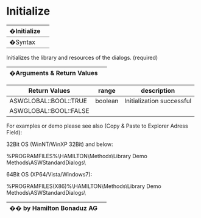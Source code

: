 # Initialize

| �Initialize |   |
| ----------- | - |
| �Syntax     |   |

Initializes the library and resources of the dialogs. (required)

| �Arguments & Return Values |   |
| -------------------------- | - |

| Return Values          | range   | description               |
| ---------------------- | ------- | ------------------------- |
| ASWGLOBAL::BOOL::TRUE  | boolean | Initialization successful |
| ASWGLOBAL::BOOL::FALSE |         |                           |

For examples or demo please see also (Copy & Paste to Explorer Adress Field):

32Bit OS (WinNT/WinXP 32Bit) and below:

%PROGRAMFILES%\HAMILTON\Methods\Library Demo Methods\ASWStandardDialogs\\

64Bit OS (XP64/Vista/Windows7):

%PROGRAMFILES(X86)%\HAMILTON\Methods\Library Demo Methods\ASWStandardDialogs\\

| �� by Hamilton Bonaduz AG |   |
| ------------------------- | - |
